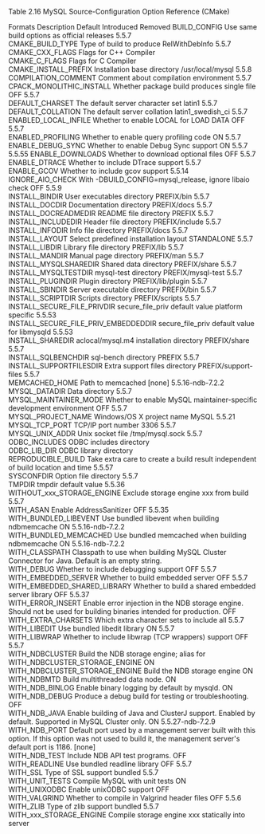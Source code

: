 Table 2.16 MySQL Source-Configuration Option Reference (CMake)

Formats	Description	Default	Introduced	Removed
BUILD_CONFIG	Use same build options as official releases		5.5.7	
CMAKE_BUILD_TYPE	Type of build to produce	RelWithDebInfo	5.5.7	
CMAKE_CXX_FLAGS	Flags for C++ Compiler			
CMAKE_C_FLAGS	Flags for C Compiler			
CMAKE_INSTALL_PREFIX	Installation base directory	/usr/local/mysql	5.5.8	
COMPILATION_COMMENT	Comment about compilation environment		5.5.7	
CPACK_MONOLITHIC_INSTALL	Whether package build produces single file	OFF	5.5.7	
DEFAULT_CHARSET	The default server character set	latin1	5.5.7	
DEFAULT_COLLATION	The default server collation	latin1_swedish_ci	5.5.7	
ENABLED_LOCAL_INFILE	Whether to enable LOCAL for LOAD DATA	OFF	5.5.7	
ENABLED_PROFILING	Whether to enable query profiling code	ON	5.5.7	
ENABLE_DEBUG_SYNC	Whether to enable Debug Sync support	ON	5.5.7	5.5.55
ENABLE_DOWNLOADS	Whether to download optional files	OFF	5.5.7	
ENABLE_DTRACE	Whether to include DTrace support		5.5.7	
ENABLE_GCOV	Whether to include gcov support		5.5.14	
IGNORE_AIO_CHECK	With -DBUILD_CONFIG=mysql_release, ignore libaio check	OFF	5.5.9	
INSTALL_BINDIR	User executables directory	PREFIX/bin	5.5.7	
INSTALL_DOCDIR	Documentation directory	PREFIX/docs	5.5.7	
INSTALL_DOCREADMEDIR	README file directory	PREFIX	5.5.7	
INSTALL_INCLUDEDIR	Header file directory	PREFIX/include	5.5.7	
INSTALL_INFODIR	Info file directory	PREFIX/docs	5.5.7	
INSTALL_LAYOUT	Select predefined installation layout	STANDALONE	5.5.7	
INSTALL_LIBDIR	Library file directory	PREFIX/lib	5.5.7	
INSTALL_MANDIR	Manual page directory	PREFIX/man	5.5.7	
INSTALL_MYSQLSHAREDIR	Shared data directory	PREFIX/share	5.5.7	
INSTALL_MYSQLTESTDIR	mysql-test directory	PREFIX/mysql-test	5.5.7	
INSTALL_PLUGINDIR	Plugin directory	PREFIX/lib/plugin	5.5.7	
INSTALL_SBINDIR	Server executable directory	PREFIX/bin	5.5.7	
INSTALL_SCRIPTDIR	Scripts directory	PREFIX/scripts	5.5.7	
INSTALL_SECURE_FILE_PRIVDIR	secure_file_priv default value	platform specific	5.5.53	
INSTALL_SECURE_FILE_PRIV_EMBEDDEDDIR	secure_file_priv default value for libmysqld		5.5.53	
INSTALL_SHAREDIR	aclocal/mysql.m4 installation directory	PREFIX/share	5.5.7	
INSTALL_SQLBENCHDIR	sql-bench directory	PREFIX	5.5.7	
INSTALL_SUPPORTFILESDIR	Extra support files directory	PREFIX/support-files	5.5.7	
MEMCACHED_HOME	Path to memcached	[none]	5.5.16-ndb-7.2.2	
MYSQL_DATADIR	Data directory		5.5.7	
MYSQL_MAINTAINER_MODE	Whether to enable MySQL maintainer-specific development environment	OFF	5.5.7	
MYSQL_PROJECT_NAME	Windows/OS X project name	MySQL	5.5.21	
MYSQL_TCP_PORT	TCP/IP port number	3306	5.5.7	
MYSQL_UNIX_ADDR	Unix socket file	/tmp/mysql.sock	5.5.7	
ODBC_INCLUDES	ODBC includes directory			
ODBC_LIB_DIR	ODBC library directory			
REPRODUCIBLE_BUILD	Take extra care to create a build result independent of build location and time		5.5.57	
SYSCONFDIR	Option file directory		5.5.7	
TMPDIR	tmpdir default value		5.5.36	
WITHOUT_xxx_STORAGE_ENGINE	Exclude storage engine xxx from build		5.5.7	
WITH_ASAN	Enable AddressSanitizer	OFF	5.5.35	
WITH_BUNDLED_LIBEVENT	Use bundled libevent when building ndbmemcache	ON	5.5.16-ndb-7.2.2	
WITH_BUNDLED_MEMCACHED	Use bundled memcached when building ndbmemcache	ON	5.5.16-ndb-7.2.2	
WITH_CLASSPATH	Classpath to use when building MySQL Cluster Connector for Java. Default is an empty string.			
WITH_DEBUG	Whether to include debugging support	OFF	5.5.7	
WITH_EMBEDDED_SERVER	Whether to build embedded server	OFF	5.5.7	
WITH_EMBEDDED_SHARED_LIBRARY	Whether to build a shared embedded server library	OFF	5.5.37	
WITH_ERROR_INSERT	Enable error injection in the NDB storage engine. Should not be used for building binaries intended for production.	OFF		
WITH_EXTRA_CHARSETS	Which extra character sets to include	all	5.5.7	
WITH_LIBEDIT	Use bundled libedit library	ON	5.5.7	
WITH_LIBWRAP	Whether to include libwrap (TCP wrappers) support	OFF	5.5.7	
WITH_NDBCLUSTER	Build the NDB storage engine; alias for WITH_NDBCLUSTER_STORAGE_ENGINE	ON		
WITH_NDBCLUSTER_STORAGE_ENGINE	Build the NDB storage engine	ON		
WITH_NDBMTD	Build multithreaded data node.	ON		
WITH_NDB_BINLOG	Enable binary logging by default by mysqld.	ON		
WITH_NDB_DEBUG	Produce a debug build for testing or troubleshooting.	OFF		
WITH_NDB_JAVA	Enable building of Java and ClusterJ support. Enabled by default. Supported in MySQL Cluster only.	ON	5.5.27-ndb-7.2.9	
WITH_NDB_PORT	Default port used by a management server built with this option. If this option was not used to build it, the management server's default port is 1186.	[none]		
WITH_NDB_TEST	Include NDB API test programs.	OFF		
WITH_READLINE	Use bundled readline library	OFF	5.5.7	
WITH_SSL	Type of SSL support	bundled	5.5.7	
WITH_UNIT_TESTS	Compile MySQL with unit tests	ON		
WITH_UNIXODBC	Enable unixODBC support	OFF		
WITH_VALGRIND	Whether to compile in Valgrind header files	OFF	5.5.6	
WITH_ZLIB	Type of zlib support	bundled	5.5.7	
WITH_xxx_STORAGE_ENGINE	Compile storage engine xxx statically into server